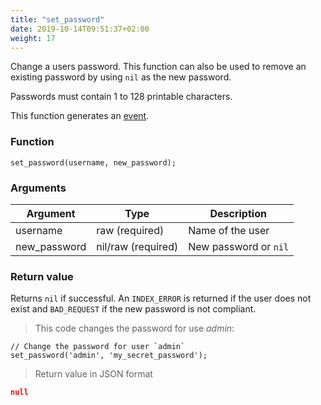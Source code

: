 ```yaml
---
title: "set_password"
date: 2019-10-14T09:51:37+02:00
weight: 17
---
```


Change a users password. This function can also be used to remove an existing
password by using `nil` as the new password.

Passwords must contain 1 to 128 printable characters.

This function generates an [event](../../events).

### Function
`set_password(username, new_password);`

### Arguments
Argument | Type | Description
--------- | ----------- | -----------
username | raw (required) | Name of the user
new_password | nil/raw (required) | New password or `nil`

### Return value
Returns `nil` if successful. An `INDEX_ERROR` is returned
if the user does not exist and `BAD_REQUEST` if the new password is not compliant.

> This code changes the password for use *admin*:

```thingsdb,syntax_only,@t
// Change the password for user `admin`
set_password('admin', 'my_secret_password');
```

> Return value in JSON format

```json
null
```
